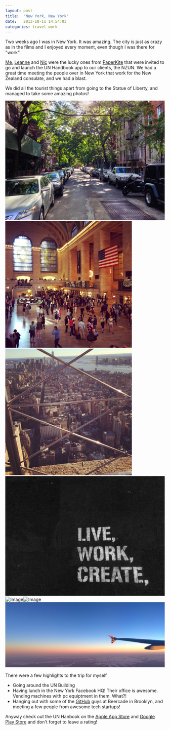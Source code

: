```yaml
---
layout: post
title:  "New York, New York"
date:   2013-10-11 14:54:03
categories: travel work
---
```


Two weeks ago I was in New York. It was amazing. The city is just as crazy as in the films and I enjoyed every moment, even though I was there for "work".

[Me](http://twitter.com/vfxguynz/), [Leanne](http://twitter.com/LeeClarry) and [Nic](http://twitter.com/gibbini) were the lucky ones from [PaperKite](http://paperkite.co.nz) that were invited to go and launch the UN Handbook app to our clients, the NZUN. We had a great time meeting the people over in New York that work for the New Zealand consulate, and we had a blast. 

We did all the tourist things apart from going to the Statue of Liberty, and managed to take some amazing photos!

![Image](/img/photos/ny1.jpg)
<img src="/img/photos/ny4.jpg" alt="Image" style="width: 400px; margin: 0px;"><img src="/img/photos/ny5.jpg" alt="Image" style="width: 400px; margin: 0px;">
![Image](/img/photos/ny2.jpg)
<img src="http://distilleryimage7.ak.instagram.com/0988a7c623e811e3ac5222000a1f8ea3_7.jpg" alt="Image" style="width: 400px; margin: 0px;"><img src="http://distilleryimage2.ak.instagram.com/088aaffc1f4411e3aacd22000a1f932c_7.jpg" alt="Image" style="width: 400px; margin: 0px;">
![Image](/img/photos/ny3.jpg)

There were a few highlights to the trip for myself

* Going around the UN Building
* Having lunch in the New York Facebook HQ! Their office is awesome. Vending machines with pc equiptment in them. What?!
* Hanging out with some of the [GitHub](https://github.com) guys at Beercade in Brooklyn, and meeting a few people from awesome tech startups!

Anyway check out the UN Hanbook on the [Apple App Store](http://www.appstore.com/UNHandbook) and [Google Play Store](https://play.google.com/store/apps/details?id=govt.nz.mfat.UNHandbook) and don't forget to leave a rating!
